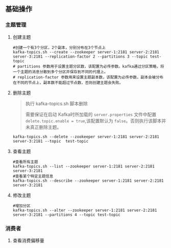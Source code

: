 ## 基础操作

### 主题管理

1. 创建主题

   ```shell
   #创建一个有3个分区，2个副本，分别分布在3个节点上
   kafka-topics.sh --create --zookeeper server-1:2181 server-2:2181 server-3:2181 --replication-factor 2 --partitions 3 --topic test-topic
   # partitions 参数用于设置主题分区数，该配置为必传参数。kafka通过分区策略，将一个主题的消息分散到多个分区并保存到不同的代理上。
   # replication-factor 参数用来设置主题副本数，该配置为必传参数，副本会被分布在不同的节点上，副本数不能超过节点数，否则创建主题会失败。
   ```

2. 删除主题

   >执行 kafka-topics.sh 脚本删除
   >
   >需要保证在启动 Kafka时所加载的 `server.properties` 文件中配置 `delete.topic.enable = true`,该配置默认为 `false`。否则执行该脚本并未真正删除主题。

   ```shell
   kafka-topics.sh --delete --zookeeper server-1:2181 server-2:2181 server-3:2181 --topic  test-topic
   ```

3. 查看主题

   ```shell
   #查看所有主题
   kafka-topics.sh --list --zookeeper server-1:2181 server-2:2181 server-3:2181
   #查看某个特定主题信息
   kafka-topics.sh --describe --zookeeper server-1:2181 server-2:2181 server-3:2181
   ```

4. 修改主题

   ```shell
   #增加分区
   kafka-topics.sh --alter --zookeeper server-1:2181 server-2:2181 server-3:2181 --partitions 4 --topic test-topic
   ```

### 消费者

1. 查看消费偏移量
